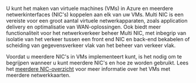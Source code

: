 U kunt het maken van virtuele machines (VMs) in Azure en meerdere netwerkinterfaces (NIC's) koppelen aan elk van uw VMs. Multi NIC is een vereiste voor een groot aantal virtuele netwerkapparaten, zoals application delivery en optimalisatie van WAN-oplossingen. Ook biedt meer functionaliteit voor het netwerkverkeer beheer Multi NIC, met inbegrip van isolatie van het verkeer tussen een front end NIC en back-end bekabelen of scheiding van gegevensverkeer vlak van het beheer van verkeer vlak.

Voordat u meerdere NIC's in VMs implementeert kunt, is het nodig om te begrijpen wanneer u kunt meerdere NIC's en hoe ze worden gebruikt. Lees het [meerdere NIC-overzicht](../articles/virtual-network/virtual-networks-multiple-nics.md) voor meer informatie over het VMs met meerdere netwerkkaarten.
